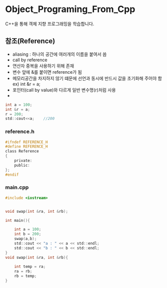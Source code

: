 # Object_Programing_From_Cpp
C++을 통해 객체 지향 프로그래밍을 학습합니다.
## 참조(Reference)
  - aliasing : 하나의 공간에 여러개의 이름을 붙여서 씀
  - call by reference
  - 연산자 중복을 사용하기 위해 존재
  - 변수 앞에 &를 붙이면 reference가 됨
  - 메모리공간을 차지하지 않기 떄문에 선언과 동시에 반드시 값을 초기화해 주어야 함  ex) int &r = a;
  - 포인터(call by value)와 다르게 일반 변수명(r)처럼 사용
  - 
```c
int a = 100;
int &r = a;
r = 200;
std::cout<<a;    //200
```

### reference.h
```c
#ifndef REFERENCE_H
#define REFERENCE_H
class Reference
{
    private:
    public:
};
#endif
```

### main.cpp
```c
#include <iostream>


void swap(int &ra, int &rb);

int main(){

    int a = 100;
    int b = 200;
    swap(a,b);
    std::cout << "a : " << a << std::endl;
    std::cout << "b : " << b << std::endl;
}
void swap(int &ra, int &rb){
    
    int temp = ra;
    ra = rb;
    rb = temp;
}

```
